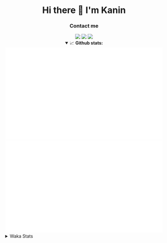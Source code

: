 <div align="center">
 <h1>Hi there 👋 I'm Kanin</h1>
 <h3>Contact me</h3>
 <a href="mailto:im@kanin.dev"><img src="https://img.shields.io/badge/gmail-%23D14836.svg?&style=for-the-badge&logo=gmail&logoColor=white"/></a>
 <a href="https://twitter.com/KaninDev"><img src="https://img.shields.io/badge/twitter-%231DA1F2.svg?&style=for-the-badge&logo=twitter&logoColor=white"/></a>
 <a href="https://www.linkedin.com/in/KaninDev"><img src="https://img.shields.io/badge/linkedin-%230077B5.svg?&style=for-the-badge&logo=linkedin&logoColor=white"/></a>
<details open>
  <summary>📈 <b>Github stats:</b></summary>
  <img src="https://github.com/Kanin/Kanin/blob/master/scripts/GitHubStats/generated/overview.svg"/>
  <img src="https://github.com/Kanin/Kanin/blob/master/scripts/GitHubStats/generated/languages.svg"/>
</details>
</div>

<details>
 <summary>Waka Stats</summary>

<!--START_SECTION:waka-->
![Code Time](http://img.shields.io/badge/Code%20Time-2%2C041%20hrs%2034%20mins-blue)

![Profile Views](http://img.shields.io/badge/Profile%20Views-9-blue)

![Lines of code](https://img.shields.io/badge/From%20Hello%20World%20I%27ve%20Written-839.2%20thousand%20lines%20of%20code-blue)

**🐱 My GitHub Data** 

> 📦 101.2 kB Used in GitHub's Storage 
 > 
> 🏆 380 Contributions in the Year 2023
 > 
> 🚫 Not Opted to Hire
 > 
> 📜 20 Public Repositories 
 > 
> 🔑 10 Private Repositories 
 > 
**I'm an Early 🐤** 

```text
🌞 Morning                2117 commits        ██████░░░░░░░░░░░░░░░░░░░   25.48 % 
🌆 Daytime                2476 commits        ███████░░░░░░░░░░░░░░░░░░   29.80 % 
🌃 Evening                2476 commits        ███████░░░░░░░░░░░░░░░░░░   29.80 % 
🌙 Night                  1241 commits        ████░░░░░░░░░░░░░░░░░░░░░   14.93 % 
```
📅 **I'm Most Productive on Monday** 

```text
Monday                   1593 commits        █████░░░░░░░░░░░░░░░░░░░░   19.17 % 
Tuesday                  1122 commits        ███░░░░░░░░░░░░░░░░░░░░░░   13.50 % 
Wednesday                779 commits         ██░░░░░░░░░░░░░░░░░░░░░░░   09.37 % 
Thursday                 1248 commits        ████░░░░░░░░░░░░░░░░░░░░░   15.02 % 
Friday                   1285 commits        ████░░░░░░░░░░░░░░░░░░░░░   15.46 % 
Saturday                 792 commits         ██░░░░░░░░░░░░░░░░░░░░░░░   09.53 % 
Sunday                   1491 commits        ████░░░░░░░░░░░░░░░░░░░░░   17.94 % 
```


📊 **This Week I Spent My Time On** 

```text
🕑︎ Time Zone: America/New_York

💬 Programming Languages: 
Python                   21 hrs 21 mins      █████████████████████████   99.50 % 
requirements.txt         3 mins              ░░░░░░░░░░░░░░░░░░░░░░░░░   00.23 % 
Text                     1 min               ░░░░░░░░░░░░░░░░░░░░░░░░░   00.14 % 
YAML                     0 secs              ░░░░░░░░░░░░░░░░░░░░░░░░░   00.06 % 
XML                      0 secs              ░░░░░░░░░░░░░░░░░░░░░░░░░   00.03 % 

🔥 Editors: 
PyCharm                  21 hrs 27 mins      █████████████████████████   100.00 % 

🐱‍💻 Projects: 
BB-CommunityBot          21 hrs 23 mins      █████████████████████████   99.68 % 
OhioBot                  3 mins              ░░░░░░░░░░░░░░░░░░░░░░░░░   00.31 % 
Bot                      0 secs              ░░░░░░░░░░░░░░░░░░░░░░░░░   00.02 % 

💻 Operating System: 
Windows                  21 hrs 27 mins      █████████████████████████   100.00 % 
```

**I Mostly Code in Python** 

```text
Python                   26 repos            ██████████████░░░░░░░░░░░   57.78 % 
Java                     7 repos             ████░░░░░░░░░░░░░░░░░░░░░   15.56 % 
JavaScript               4 repos             ██░░░░░░░░░░░░░░░░░░░░░░░   08.89 % 
Kotlin                   2 repos             █░░░░░░░░░░░░░░░░░░░░░░░░   04.44 % 
HTML                     2 repos             █░░░░░░░░░░░░░░░░░░░░░░░░   04.44 % 
```



**Timeline**

![Lines of Code chart](https://raw.githubusercontent.com/Kanin/Kanin/master/assets/bar_graph.png)


 Last Updated on 13/07/2023 23:04:50 UTC
<!--END_SECTION:waka-->
</details>
